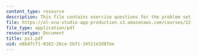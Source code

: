 ```yaml
---
content_type: resource
description: This file contains exercise questions for the problem set.
file: https://ol-ocw-studio-app-production.s3.amazonaws.com/courses/22-38-probability-and-its-applications-to-reliability-quality-control-and-risk-assessment-fall-2005/e8bd7cf1016226ce2bf134511e3d87ee_ps1.pdf
file_type: application/pdf
resourcetype: Document
title: ps1.pdf
uid: e8bd7cf1-0162-26ce-2bf1-34511e3d87ee
---
```

